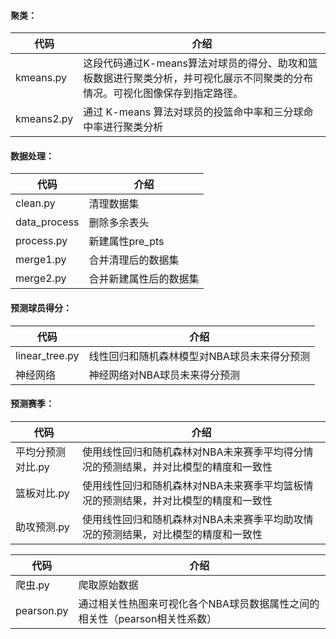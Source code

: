#### 聚类：

| 代码       | 介绍                                                         |
| ---------- | ------------------------------------------------------------ |
| kmeans.py  | 这段代码通过K-means算法对球员的得分、助攻和篮板数据进行聚类分析，并可视化展示不同聚类的分布情况。可视化图像保存到指定路径。 |
| kmeans2.py | 通过 K-means 算法对球员的投篮命中率和三分球命中率进行聚类分析 |

#### 数据处理：

| 代码         | 介绍                   |
| ------------ | ---------------------- |
| clean.py     | 清理数据集             |
| data_process | 删除多余表头           |
| process.py   | 新建属性pre_pts        |
| merge1.py    | 合并清理后的数据集     |
| merge2.py    | 合并新建属性后的数据集 |

#### 预测球员得分：

| 代码           | 介绍                                        |
| -------------- | ------------------------------------------- |
| linear_tree.py | 线性回归和随机森林模型对NBA球员未来得分预测 |
| 神经网络       | 神经网络对NBA球员未来得分预测               |

#### 预测赛季：

| 代码              | 介绍                                                         |
| ----------------- | ------------------------------------------------------------ |
| 平均分预测对比.py | 使用线性回归和随机森林对NBA未来赛季平均得分情况的预测结果，并对比模型的精度和一致性 |
| 篮板对比.py       | 使用线性回归和随机森林对NBA未来赛季平均篮板情况的预测结果，并对比模型的精度和一致性 |
| 助攻预测.py       | 使用线性回归和随机森林对NBA未来赛季平均助攻情况的预测结果，对比模型的精度和一致性 |



| 代码       | 介绍                                                         |
| ---------- | ------------------------------------------------------------ |
| 爬虫.py    | 爬取原始数据                                                 |
| pearson.py | 通过相关性热图来可视化各个NBA球员数据属性之间的相关性（pearson相关性系数） |
